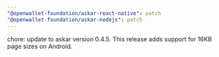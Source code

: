 ```yaml
---
"@openwallet-foundation/askar-react-native": patch
"@openwallet-foundation/askar-nodejs": patch
---
```


chore: update to askar version 0.4.5. This release adds support for 16KB page sizes on Android.
